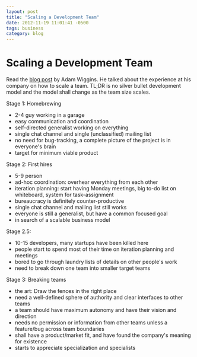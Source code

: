 ```yaml
---
layout: post
title: "Scaling a Development Team"
date: 2012-11-19 11:01:41 -0500
tags: business
category: blog
---
```

# Scaling a Development Team

Read the [blog post](http://adam.heroku.com/past/2011/4/28/scaling_a_development_team/) by Adam Wiggins. He talked about the experience at his company on how to scale a team. TL;DR is no silver bullet development model and the model shall change as the team size scales.

Stage 1: Homebrewing

  - 2-4 guy working in a garage
  - easy communication and coordination
  - self-directed generalist working on everything
  - single chat channel and single (unclassified) mailing list
  - no need for bug-tracking, a complete picture of the project is in everyone's brain
  - target for minimum viable product

Stage 2: First hires

  - 5-9 person
  - ad-hoc coordination: overhear everything from each other
  - iteration planning: start having Monday meetings, big to-do list on whiteboard, system for task-assignment
  - bureaucracy is definitely counter-productive
  - single chat channel and mailing list still works
  - everyone is still a generalist, but have a common focused goal
  - in search of a scalable business model

Stage 2.5:

  - 10-15 developers, many startups have been killed here
  - people start to spend most of their time on iteration planning and meetings
  - bored to go through laundry lists of details on other people's work
  - need to break down one team into smaller target teams

Stage 3: Breaking teams

  - the art: Draw the fences in the right place
  - need a well-defined sphere of authority and clear interfaces to other teams
  - a team should have maximum autonomy and have their vision and direction
  - needs no permission or information from other teams unless a feature/bug across team boundaries
  - shall have a product/market fit, and have found the company's meaning for existence
  - starts to appreciate specialization and specialists
